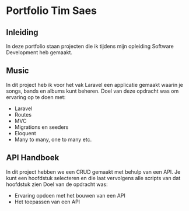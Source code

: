 # Portfolio Tim Saes
## Inleiding
In deze portfolio staan projecten die ik tijdens mijn opleiding Software Development heb gemaakt.

## Music
In dit project heb ik voor het vak Laravel een applicatie gemaakt waarin je songs, bands en albums kunt beheren. 
Doel van deze opdracht was om ervaring op te doen met:
- Laravel
- Routes
- MVC
- Migrations en seeders
- Eloquent
- Many to many, one to many etc.

## API Handboek
In dit project hebben we een CRUD gemaakt met behulp van een API. Je kunt een hoofdstuk selecteren en die laat vervolgens alle scripts van dat hoofdstuk zien
Doel van de opdracht was:
- Ervaring opdoen met het bouwen van een API
- Het toepassen van een API
